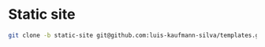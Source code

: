 Static site
======


```bash
git clone -b static-site git@github.com:luis-kaufmann-silva/templates.git staticsite;
```
